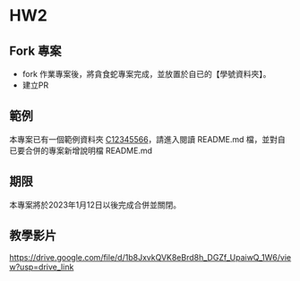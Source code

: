 # HW2
## Fork 專案
- fork 作業專案後，將貪食蛇專案完成，並放置於自已的【學號資料夾】。
- 建立PR

## 範例
本專案已有一個範例資料夾 [C12345566](https://github.com/pychang-ai/112-1_web_hw2_js_game.github.io/tree/main/C12345566)，請進入閱讀 README.md 檔，並對自已要合併的專案新增說明檔 README.md

## 期限
本專案將於2023年1月12日以後完成合併並關閉。

## 教學影片
https://drive.google.com/file/d/1b8JxvkQVK8eBrd8h_DGZf_UpaiwQ_1W6/view?usp=drive_link
